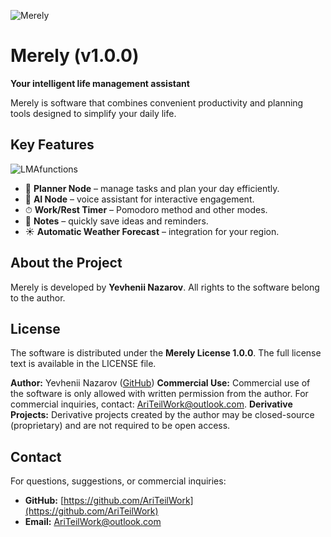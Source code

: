 ![Merely](https://github.com/user-attachments/assets/59166bcc-faaf-4f10-a179-6f53fdb7d312)

# Merely (v1.0.0) 

**Your intelligent life management assistant**

Merely is software that combines convenient productivity and planning tools designed to simplify your daily life.

## Key Features
![LMAfunctions](https://github.com/user-attachments/assets/da2d5e17-ae85-4096-893c-91c183c1eaca)


* 📝 **Planner Node** – manage tasks and plan your day efficiently.
* 🤖 **AI Node** – voice assistant for interactive engagement.
* ⏱ **Work/Rest Timer** – Pomodoro method and other modes.
* 📒 **Notes** – quickly save ideas and reminders.
* ☀️ **Automatic Weather Forecast** – integration for your region.

## About the Project

Merely is developed by **Yevhenii Nazarov**. All rights to the software belong to the author.

## License

The software is distributed under the **Merely License 1.0.0**. The full license text is available in the LICENSE file.

**Author:** Yevhenii Nazarov ([GitHub](https://github.com/AriTeilWork))
**Commercial Use:** Commercial use of the software is only allowed with written permission from the author. For commercial inquiries, contact: [AriTeilWork@outlook.com](mailto:AriTeilWork@outlook.com).
**Derivative Projects:** Derivative projects created by the author may be closed-source (proprietary) and are not required to be open access.

## Contact

For questions, suggestions, or commercial inquiries:

* **GitHub:** [https://github.com/AriTeilWork](https://github.com/AriTeilWork)
* **Email:** [AriTeilWork@outlook.com](mailto:AriTeilWork@outlook.com)

<!-- Changelog -->
<!--
### v1.0.0 (2025-10-06, Planned Features)

This tag marks the initial project specification and the feature set planned for the first stable release of Merely. All items listed below are targeted for implementation within the v1.0.0 cycle.

#### 🚀 Task Management & AI
- **Planner Node**: Implement full CRUD (Create, Read, Update, Delete) operations for task management, with task board organization by status (In Progress, Completed) and basic labeling functionality.
- **AI Node**: Add support for voice and text-based interaction to process user commands related to task management.

#### ⏱ Time & Notes
- **Time Management Node**: Enable setting task start and end dates/times, including deadlines for tasks.
- **Work/Rest Timer**: Implement a timer for tracking work duration and managing work/rest intervals, including support for the Pomodoro technique.
- **Notes Node**: Add functionality for storing text and audio notes for ideas and reminders.

#### 🌐 Integration & Documentation
- **Weather Node**: Integrate with geolocation services to automatically request and display weather forecasts, with the option to attach weather data to tasks.
- **Project Setup**: Complete initial project setup, including Git repository configuration and the inclusion of the Merely License 1.0.0 with international governing law (private international law/conflict of laws).
-->
